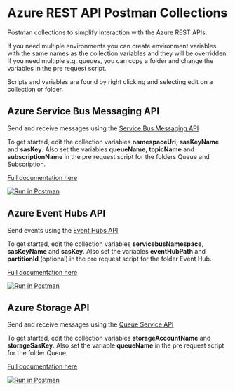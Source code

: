 # Azure REST API Postman Collections
Postman collections to simplify interaction with the Azure REST APIs.

If you need multiple environments you can create environment variables with the same names as the collection variables and they will be overridden. If you need multiple e.g. queues, you can copy a folder and change the variables in the pre request script.

Scripts and variables are found by right clicking and selecting edit on a collection or folder.

## Azure Service Bus Messaging API

Send and receive messages using the [Service Bus Messaging API](https://docs.microsoft.com/en-us/rest/api/servicebus/service-bus-runtime-rest)

To get started, edit the collection variables **namespaceUri**, **sasKeyName** and **sasKey**. Also set the variables **queueName**, **topicName** and **subscriptionName** in the pre request script for the folders Queue and Subscription. 

[Full documentation here](https://documenter.getpostman.com/view/856851/collection/7TNgXDV)

[![Run in Postman](https://run.pstmn.io/button.svg)](https://app.getpostman.com/run-collection/903c59ca372a1a9e14f2)

## Azure Event Hubs API

Send events using the [Event Hubs API](https://docs.microsoft.com/en-us/rest/api/eventhub/event-hubs-runtime-rest)

To get started, edit the collection variables **servicebusNamespace**, **sasKeyName** and **sasKey**. Also set the variables **eventHubPath** and **partitionId** (optional) in the pre request script for the folder Event Hub. 

[Full documentation here](https://documenter.getpostman.com/view/856851/collection/7TNgXDT)

[![Run in Postman](https://run.pstmn.io/button.svg)](https://app.getpostman.com/run-collection/01f3903d2d19dafc00d4)


## Azure Storage API

Send and receive messages using the [Queue Service API](https://docs.microsoft.com/en-us/rest/api/storageservices/operations-on-messages)

To get started, edit the collection variables **storageAccountName** and **storageSasKey**. Also set the variable **queueName** in the pre request script for the folder Queue. 

[Full documentation here](https://documenter.getpostman.com/view/856851/collection/7TKhszb)

[![Run in Postman](https://run.pstmn.io/button.svg)](https://app.getpostman.com/run-collection/9f2b1af9fe8200b46c04)